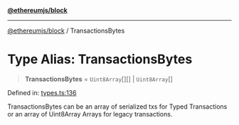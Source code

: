 [**@ethereumjs/block**](../README.md)

***

[@ethereumjs/block](../README.md) / TransactionsBytes

# Type Alias: TransactionsBytes

> **TransactionsBytes** = `Uint8Array`[][] \| `Uint8Array`[]

Defined in: [types.ts:136](https://github.com/ethereumjs/ethereumjs-monorepo/blob/master/packages/block/src/types.ts#L136)

TransactionsBytes can be an array of serialized txs for Typed Transactions or an array of Uint8Array Arrays for legacy transactions.
